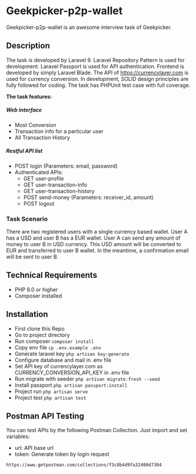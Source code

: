 # Geekpicker-p2p-wallet

Geekpicker-p2p-wallet is an awesome interview task of Geekpicker.

## Description

The task is developed by Laravel 9. Laravel Repository Pattern is used for development. Laravel Passport is used for API authentication. Frontend is developed by simply Laravel Blade. The API of https://currencylayer.com is used for currency conversion. In development, SOLID design principles are fully followed for coding. The task has PHPUnit test case with full coverage.

**The task features:**

##### Web interface
- Most Conversion
- Transaction info for a particular user
- All Transaction History

##### Restful API list
- POST login (Parameters: email, password)
- Authenticated APIs:
  - GET user-profile
  - GET user-transaction-info
  - GET user-transaction-history
  - POST send-money (Parameters: receiver_id, amount)
  - POST logout

### Task Scenario

There are two registered users with a single currency based wallet. User A has a USD and user B has a EUR wallet. User A can send any amount of money to user B in USD currency. This USD amount will be converted to EUR and transferred to user B wallet. In the meantime, a confirmation email will be sent to user B.

## Technical Requirements

- PHP 8.0 or higher
- Composer installed

## Installation

- First clone this Repo
- Go to project directory
- Run composer `composer install`
- Copy env file `cp .env.example .env`
- Generate laravel key `php artisan key:generate`
- Configure database and mail in .env file
- Set API key of currencylayer.com as CURRENCY_CONVERSION_API_KEY in .env file
- Run migrate with seeder `php artisan migrate:fresh --seed`
- Install passport `php artisan passport:install`
- Project run `php artisan serve`
- Project test `php artisan test`

## Postman API Testing

You can test APIs by the following Postman Collection. Just import and set variables:
- url: API base url
- token: Generate token by login request
```
https://www.getpostman.com/collections/f3c8b4d9fa32400d7304
```
